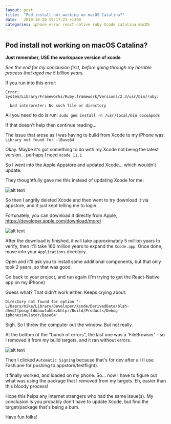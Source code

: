 ```yaml
---
layout: post
title:  "Pod install not working on macOS Catalina?"
date:   2019-10-20 19:17:23 +1300
categories: iphone error react-native ruby Xcode catalina macOS
---
```


## Pod install not working on macOS Catalina?

**Just remember, USE the workspace version of xcode**

*See the end for my conclusion first, before going through my horrible process that aged me 5 billion years.*

If you run into this error: 

```
Error:  System/Library/Frameworks/Ruby.framework/Versions/2.3/usr/bin/ruby:

  bad interpreter: No such file or directory

```

All you need to do is run:
`sudo gem install -n /usr/local/bin cocoapods `

If that doesn't help then continue reading...

The issue that arose as I was having to build from Xcode to my iPhone was:
`Library not found for -lBase64`

Okay. Maybe it's got something to do with my Xcode not being the latest version… perhaps I need `Xcode 11.1`

So I went into the Apple Appstore and updated Xcode… which wouldn't update.

They thoughtfully gave me this instead of updating Xcode for me: 

![alt text](https://i.imgur.com/goRNjjU.png "FFS Apple- why can't you just WORK?!")



So then I angrily deleted Xcode and then went to try download it via appstore, and it just kept telling me to login.

Fortunately, you can download it directly from Apple, https://developer.apple.com/download/more/

![alt text](https://i.imgur.com/iN9Fka6.png "Downloading xcode from Apple")


After the download is finished, it will take approximately 5 million years to verify, then it'll take 160 million years to expand the `Xcode.app`. Once done, move into your `Applications` directory. 

Open and it'll ask you to install some additional components, but that only took 2 years, so that was good.

Go back to your project, and run again (I'm trying to get the React-Native app on my iPhone)

Guess what? That didn't work either. Keeps crying about:

```
Directory not found for option '-L/Users/mike/Library/Developer/Xcode/DerivedData/blah-dhvqffposgnfddauwtuhbxzbhlpr/Build/Products/Debug-iphonesimulator/Base64'
```




Sigh. So I threw the computer out the window. But not really. 

At the bottom of the "bunch of errors", the last one was a 'FileBrowser' - so I removed it from my build targets, and it ran without errors.

![alt text](https://i.imgur.com/4XomjJV.png "Freaking ERRRRRRRORS EVERYWHEREEEEEE")

Then I clicked `Automatic Signing` because that's for dev after all (I use FastLane for pushing to appstore/testflight).

It finally worked, and loaded on my phone. So… now I have to figure out what was using the package that I removed from my targets. Eh, easier than this bloody process!

Hope this helps any internet strangers who had the same issue(s). My conclusion is you probably don't have to update Xcode, but find the target/package that's being a bum.

Have fun folks!




